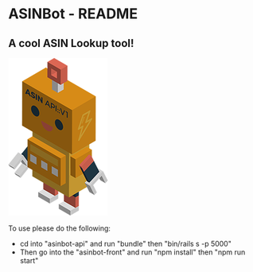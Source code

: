# ASINBot - README

## A cool ASIN Lookup tool!

![ASINBot](asinbot_readme.png)

To use please do the following:
* cd into "asinbot-api" and run "bundle" then "bin/rails s -p 5000"
* Then go into the "asinbot-front" and run "npm install" then "npm run start"
